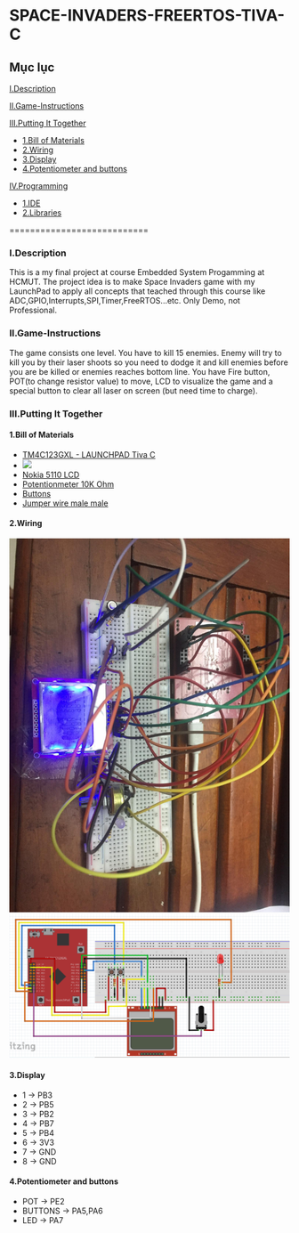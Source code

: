 # SPACE-INVADERS-FREERTOS-TIVA-C
## Mục lục
[I.Description](#Description)

[II.Game-Instructions](#Game)

[III.Putting It Together](#PuttingItTogether)
- [1.Bill of Materials](#BillofMaterials)
- [2.Wiring](#Wiring)
- [3.Display](#Display)
- [4.Potentiometer and buttons](#4)

[IV.Programming](#Programming)
- [1.IDE](#IDE)
- [2.Libraries](#Lib)

===========================

<a name="Description"></a>
### I.Description
This is a my final project at course Embedded System Progamming at HCMUT. The project idea is to make Space Invaders game with my LaunchPad to apply all concepts that teached through this course like ADC,GPIO,Interrupts,SPI,Timer,FreeRTOS...etc. Only Demo, not Professional. 
<a name="Game"></a>
### II.Game-Instructions
The game consists one level. You have to kill 15 enemies. Enemy will try to kill you by their laser shoots so you need to dodge it and kill enemies before you are be killed or enemies reaches bottom line. You have Fire button, POT(to change resistor value) to move, LCD to visualize the game and a special button to clear all laser on screen (but need time to charge). 
<a name="PuttingItTogether"></a>
### III.Putting It Together
<a name="BillofMaterials"></a>
#### 1.Bill of Materials
- [TM4C123GXL - LAUNCHPAD Tiva C](https://www.ti.com/tool/EK-TM4C123GXL)
- ![](https://www.ti.com/content/dam/ticom/images/products/ic/processors/evm-boards/ek-tm4c123gxl-angled.png:large)
- [Nokia 5110 LCD](https://www.sparkfun.com/products/10168)
- [Potentionmeter 10K Ohm](https://www.amazon.com/Best-Sellers-Potentiometers/zgbs/industrial/306810011)
- [Buttons](http://www.eu.diigiit.com/mini-pushbutton-switch)
- [Jumper wire male male](https://www.amazon.com/Solderless-Flexible-Breadboard-Jumper-Arduino/dp/B00ARTWJ44)
<a name="Wiring"></a>
#### 2.Wiring
![](1.jpg)
![](2.png)
<a name="Display"></a>
#### 3.Display
- 1 -> PB3
- 2 -> PB5
- 3 -> PB2
- 4 -> PB7
- 5 -> PB4
- 6 -> 3V3
- 7 -> GND
- 8 -> GND
<a name="4"></a>
#### 4.Potentiometer and buttons
- POT -> PE2
- BUTTONS -> PA5,PA6
- LED -> PA7
